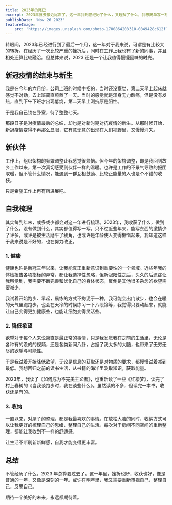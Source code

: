 ```yaml
---
title: 2023年的尾巴
excerpt: 2023年就要接近尾声了，这一年我到底经历了什么，又理解了什么，我想简单写一写。
publishDate: 'Nov 26 2023'
featureImage:
    src: 'https://images.unsplash.com/photo-1700864208310-0849428c612f?q=80&w=1936&auto=format&fit=crop&ixlib=rb-4.0.3&ixid=M3wxMjA3fDB8MHxwaG90by1wYWdlfHx8fGVufDB8fHx8fA%3D%3D'
---
```


转眼间，2023年已经进行到了最后一个月，这一年对于我来说，可谓是有比较大的转折。在经历了一次比较严重的挫折后，同时在工作上我也有了新的同事，并且相处还算比较融洽。但总体来说，2023 还是一个让我值得慢慢回味的时光。


## 新冠疫情的结束与新生

我是在今年的六月份，公司上班的时候中招的，当时还没察觉，第二天早上起床就感觉不对劲，去上班简直煎熬了一天。当时的感觉就是浑身无力酸痛，但是没有发热，直到下午下班才出现低烧，第二天早上测抗原是阳性。

于是我自己锁在卧室，待了整整七天。

那段日子是对疫情最后的总结，却也是对新时期对抗疫情的新生。从那时候开始，新冠疫情变得不再那么显眼，它有意无意的出现在人们视野里，又慢慢消失。

## 新伙伴

工作上，组织架构的频繁调整让我感觉很烦恼。但今年的架构调整，却是我回到故乡工作以来，第一次真切感受到伙伴一样的温暖。也许是工作的不景气导致的报团取暖，但不管什么情况，能遇到一群互相鼓励、比较正能量的人也是个不错的收获。

只是希望工作上再有所进展吧。

## 自我梳理

其实每到年末，或多或少都会对这一年进行梳理。2023年，我收获了什么，做到了什么，没有做到什么，其实都值得写一写。只不过近些年来，能写东西的激情少了许多，或许是被生活磨平了棱角，也或许是年龄使人变得懒惰起来，我知道这样于我来说是不好的，也在努力改正。

### 1. 健康

健康也许是新冠三年以来，让我能真正重新意识到重要性的一个领域。近些年我的体检报告各项指标的异常，都让我选择性忽略，但新冠阳性之后，久久的后遗症让我察觉到，我需要不断完善和优化自己的身体状态，反倒是其他很多杂念的欲望需要减少。

我试着开始跑步、早起，晨练的方式不拘泥于一种，我可能会出门散步，也会在暖的天气里跑跑步，也会在天冷的时候练习一下八段锦等，我觉得只要动起来，就能让自己变得更加健康些，也能让细胞变得灵活些。

### 2. 降低欲望

欲望对于每个人来说简直是最正常的事情，只是我发觉我在之前的生活里，无论是各种有的没的的视频，还是各类新闻八卦，占据了我太多的大脑，也带来了无穷无尽的欲望与可能性。

于是我试着开始降低欲望，无论是信息的获取还是对物质的要求，都慢慢试着减到最低。我想回归之前的读书生活，从书籍的海洋里汲取知识，获取能量。

2023年，我读了《如何成为不完美主义者》，也重新读了一些《红楼梦》，读完了村上春树的《当我谈跑步时，我在谈些什么》。虽然读的不多，但读完一本书，收获还是有的。

### 3. 收纳

一直以来，对屋子的整理，都是我最喜欢的事情。在放松大脑的同时，收纳方式可以让我更好的梳理自己的思绪，整理自己的生活。每次对于房间不同空间的重新整理，都能让我收到不一样的舒适感。

让生活不断刷新新鲜感，自我才能变得更丰富。

## 总结

不管经历了什么，2023 年总算要过去了。这一年里，挫折也好，收获也好，像是普通的一年，又像是深刻的一年。或许在明年里，我又需要重新审视自己，整理自己，反思自己。

期待一个美好的未来，永远都期待着。